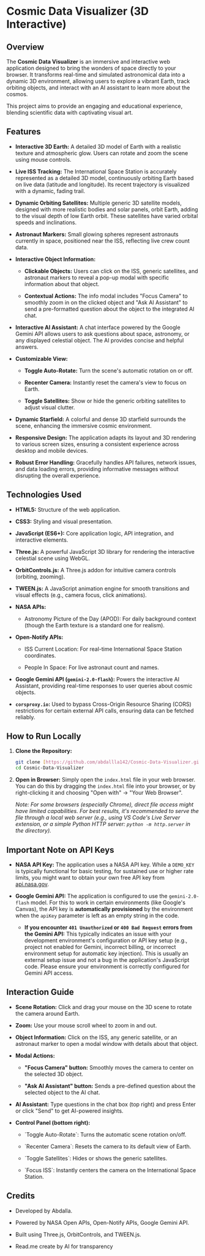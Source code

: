 # Cosmic Data Visualizer (3D Interactive)

## Overview

The **Cosmic Data Visualizer** is an immersive and interactive web application designed to bring the wonders of space directly to your browser. It transforms real-time and simulated astronomical data into a dynamic 3D environment, allowing users to explore a vibrant Earth, track orbiting objects, and interact with an AI assistant to learn more about the cosmos.

This project aims to provide an engaging and educational experience, blending scientific data with captivating visual art.

## Features

* **Interactive 3D Earth:** A detailed 3D model of Earth with a realistic texture and atmospheric glow. Users can rotate and zoom the scene using mouse controls.

* **Live ISS Tracking:** The International Space Station is accurately represented as a detailed 3D model, continuously orbiting Earth based on live data (latitude and longitude). Its recent trajectory is visualized with a dynamic, fading trail.

* **Dynamic Orbiting Satellites:** Multiple generic 3D satellite models, designed with more realistic bodies and solar panels, orbit Earth, adding to the visual depth of low Earth orbit. These satellites have varied orbital speeds and inclinations.

* **Astronaut Markers:** Small glowing spheres represent astronauts currently in space, positioned near the ISS, reflecting live crew count data.

* **Interactive Object Information:**

    * **Clickable Objects:** Users can click on the ISS, generic satellites, and astronaut markers to reveal a pop-up modal with specific information about that object.

    * **Contextual Actions:** The info modal includes "Focus Camera" to smoothly zoom in on the clicked object and "Ask AI Assistant" to send a pre-formatted question about the object to the integrated AI chat.

* **Interactive AI Assistant:** A chat interface powered by the Google Gemini API allows users to ask questions about space, astronomy, or any displayed celestial object. The AI provides concise and helpful answers.

* **Customizable View:**

    * **Toggle Auto-Rotate:** Turn the scene's automatic rotation on or off.

    * **Recenter Camera:** Instantly reset the camera's view to focus on Earth.

    * **Toggle Satellites:** Show or hide the generic orbiting satellites to adjust visual clutter.

* **Dynamic Starfield:** A colorful and dense 3D starfield surrounds the scene, enhancing the immersive cosmic environment.

* **Responsive Design:** The application adapts its layout and 3D rendering to various screen sizes, ensuring a consistent experience across desktop and mobile devices.

* **Robust Error Handling:** Gracefully handles API failures, network issues, and data loading errors, providing informative messages without disrupting the overall experience.

## Technologies Used

* **HTML5:** Structure of the web application.

* **CSS3:** Styling and visual presentation.

* **JavaScript (ES6+):** Core application logic, API integration, and interactive elements.

* **Three.js:** A powerful JavaScript 3D library for rendering the interactive celestial scene using WebGL.

* **OrbitControls.js:** A Three.js addon for intuitive camera controls (orbiting, zooming).

* **TWEEN.js:** A JavaScript animation engine for smooth transitions and visual effects (e.g., camera focus, click animations).

* **NASA APIs:**

    * Astronomy Picture of the Day (APOD): For daily background context (though the Earth texture is a standard one for realism).

* **Open-Notify APIs:**

    * ISS Current Location: For real-time International Space Station coordinates.

    * People In Space: For live astronaut count and names.

* **Google Gemini API (`gemini-2.0-flash`):** Powers the interactive AI Assistant, providing real-time responses to user queries about cosmic objects.

* **`corsproxy.io`:** Used to bypass Cross-Origin Resource Sharing (CORS) restrictions for certain external API calls, ensuring data can be fetched reliably.

## How to Run Locally

1.  **Clone the Repository:**
    ```bash
    git clone [https://github.com/abdallla142/Cosmic-Data-Visualizer.git](https://github.com/abdallla142/Cosmic-Data-Visualizer.git)
    cd Cosmic-Data-Visualizer
    ```

2.  **Open in Browser:**
    Simply open the `index.html` file in your web browser. You can do this by dragging the `index.html` file into your browser, or by right-clicking it and choosing "Open with" -> "Your Web Browser".

    *Note: For some browsers (especially Chrome), direct file access might have limited capabilities. For best results, it's recommended to serve the file through a local web server (e.g., using VS Code's Live Server extension, or a simple Python HTTP server: `python -m http.server` in the directory).*

## Important Note on API Keys

* **NASA API Key:** The application uses a NASA API key. While a `DEMO_KEY` is typically functional for basic testing, for sustained use or higher rate limits, you might want to obtain your own free API key from [api.nasa.gov](https://api.nasa.gov/).

* **Google Gemini API:** The application is configured to use the `gemini-2.0-flash` model. For this to work in certain environments (like Google's Canvas), the API key is **automatically provisioned** by the environment when the `apiKey` parameter is left as an empty string in the code.

    * **If you encounter `401 Unauthorized` or `400 Bad Request` errors from the Gemini API:** This typically indicates an issue with your development environment's configuration or API key setup (e.g., project not enabled for Gemini, incorrect billing, or incorrect environment setup for automatic key injection). This is usually an external setup issue and not a bug in the application's JavaScript code. Please ensure your environment is correctly configured for Gemini API access.

## Interaction Guide

* **Scene Rotation:** Click and drag your mouse on the 3D scene to rotate the camera around Earth.

* **Zoom:** Use your mouse scroll wheel to zoom in and out.

* **Object Information:** Click on the ISS, any generic satellite, or an astronaut marker to open a modal window with details about that object.

* **Modal Actions:**

    * **"Focus Camera" button:** Smoothly moves the camera to center on the selected 3D object.

    * **"Ask AI Assistant" button:** Sends a pre-defined question about the selected object to the AI chat.

* **AI Assistant:** Type questions in the chat box (top right) and press Enter or click "Send" to get AI-powered insights.

* **Control Panel (bottom right):**

    * \`Toggle Auto-Rotate\`: Turns the automatic scene rotation on/off.

    * \`Recenter Camera\`: Resets the camera to its default view of Earth.

    * \`Toggle Satellites\`: Hides or shows the generic satellites.

    * \`Focus ISS\`: Instantly centers the camera on the International Space Station.

## Credits

* Developed by Abdalla.

* Powered by NASA Open APIs, Open-Notify APIs, Google Gemini API.

* Built using Three.js, OrbitControls, and TWEEN.js.

* Read.me create by AI for transparency
